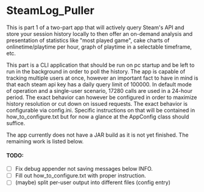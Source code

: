 # SteamLog_Puller

This is part 1 of a two-part app that will actively query Steam's API and store your session history locally to then offer an on-demand analysis and presentation of statistics like "most played game", cake charts of onlinetime/playtime per hour, graph of playtime in a selectable timeframe, etc.

This part is a CLI application that should be run on pc startup and be left to run in the background in order to poll the history.
The app is capable of tracking multiple users at once, however an important fact to have in mind is that each steam api key has a daily query limit of 100000.
In default mode of operation and a single-user scenario, 17280 calls are used in a 24-hour period. The exact behavior can however be configured in order to maximize history resolution or cut down on issued requests.
The exact behavior is configurable via config.ini. Specific instructions on that will be contained in how_to_configure.txt but for now a glance at the AppConfig class should suffice.

The app currently does not have a JAR build as it is not yet finished.
The remaining work is listed below.
#### TODO:
- [ ] Fix debug appender not saving messages below INFO.
- [ ] Fill out how_to_configure.txt with proper instruction.
- [ ] (maybe) split per-user output into different files (config entry)
